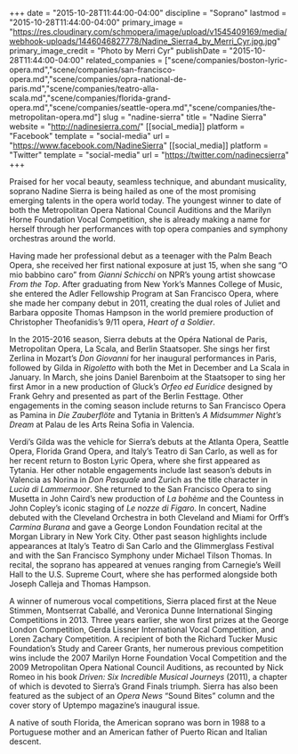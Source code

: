 +++
date = "2015-10-28T11:44:00-04:00"
discipline = "Soprano"
lastmod = "2015-10-28T11:44:00-04:00"
primary_image = "https://res.cloudinary.com/schmopera/image/upload/v1545409169/media/webhook-uploads/1446046827778/Nadine_Sierra4_by_Merri_Cyr.jpg.jpg"
primary_image_credit = "Photo by Merri Cyr"
publishDate = "2015-10-28T11:44:00-04:00"
related_companies = ["scene/companies/boston-lyric-opera.md","scene/companies/san-francisco-opera.md","scene/companies/opra-national-de-paris.md","scene/companies/teatro-alla-scala.md","scene/companies/florida-grand-opera.md","scene/companies/seattle-opera.md","scene/companies/the-metropolitan-opera.md"]
slug = "nadine-sierra"
title = "Nadine Sierra"
website = "http://nadinesierra.com/"
[[social_media]]
platform = "Facebook"
template = "social-media"
url = "https://www.facebook.com/NadineSierra"
[[social_media]]
platform = "Twitter"
template = "social-media"
url = "https://twitter.com/nadinecsierra"
+++

Praised for her vocal beauty, seamless technique, and abundant musicality, soprano Nadine Sierra is being hailed as one of the most promising emerging talents in the opera world today. The youngest winner to date of both the Metropolitan Opera National Council Auditions and the Marilyn Horne Foundation Vocal Competition, she is already making a name for herself through her performances with top opera companies and symphony orchestras around the world. 

Having made her professional debut as a teenager with the Palm Beach Opera, she received her first national exposure at just 15, when she sang “O mio babbino caro” from *Gianni Schicchi* on NPR’s young artist showcase *From the Top*. After graduating from New York’s Mannes College of Music, she entered the Adler Fellowship Program at San Francisco Opera, where she made her company debut in 2011, creating the dual roles of Juliet and Barbara opposite Thomas Hampson in the world premiere production of Christopher Theofanidis’s 9/11 opera, *Heart of a Soldier*.

In the 2015-2016 season, Sierra debuts at the Opéra National de Paris, Metropolitan Opera, La Scala, and Berlin Staatsoper. She sings her first Zerlina in Mozart’s *Don Giovanni* for her inaugural performances in Paris, followed by Gilda in *Rigoletto* with both the Met in December and La Scala in January. In March, she joins Daniel Barenboim at the Staatsoper to sing her first Amor in a new production of Gluck’s *Orfeo ed Euridice* designed by Frank Gehry and presented as part of the Berlin Festtage. Other engagements in the coming season include returns to San Francisco Opera as Pamina in *Die Zauberflöte* and Tytania in Britten’s *A Midsummer Night’s Dream* at Palau de les Arts Reina Sofia in Valencia.

Verdi’s Gilda was the vehicle for Sierra’s debuts at the Atlanta Opera, Seattle Opera, Florida Grand Opera, and Italy’s Teatro di San Carlo, as well as for her recent return to Boston Lyric Opera, where she first appeared as Tytania. Her other notable engagements include last season’s debuts in Valencia as Norina in *Don Pasquale* and Zurich as the title character in *Lucia di Lammermoor*. She returned to the San Francisco Opera to sing Musetta in John Caird’s new production of *La bohème* and the Countess in John Copley’s iconic staging of *Le nozze di Figaro*. In concert, Nadine debuted with the Cleveland Orchestra in both Cleveland and Miami for Orff’s *Carmina Burana* and gave a George London Foundation recital at the Morgan Library in New York City. Other past season highlights include appearances at Italy’s Teatro di San Carlo and the Glimmerglass Festival and with the San Francisco Symphony under Michael Tilson Thomas. In recital, the soprano has appeared at venues ranging from Carnegie’s Weill Hall to the U.S. Supreme Court, where she has performed alongside both Joseph Calleja and Thomas Hampson.

A winner of numerous vocal competitions, Sierra placed first at the Neue Stimmen, Montserrat Caballé, and Veronica Dunne International Singing Competitions in 2013. Three years earlier, she won first prizes at the George London Competition, Gerda Lissner International Vocal Competition, and Loren Zachary Competition. A recipient of both the Richard Tucker Music Foundation’s Study and Career Grants, her numerous previous competition wins include the 2007 Marilyn Horne Foundation Vocal Competition and the 2009 Metropolitan Opera National Council Auditions, as recounted by Nick Romeo in his book *Driven: Six Incredible Musical Journeys* (2011), a chapter of which is devoted to Sierra’s Grand Finals triumph. Sierra has also been featured as the subject of an *Opera News* “Sound Bites” column and the cover story of Uptempo magazine’s inaugural issue.

A native of south Florida, the American soprano was born in 1988 to a Portuguese mother and an American father of Puerto Rican and Italian descent.
